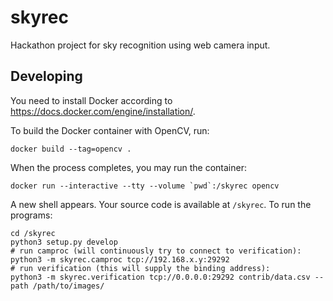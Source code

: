 # skyrec
Hackathon project for sky recognition using web camera input.

## Developing

You need to install Docker according to https://docs.docker.com/engine/installation/.

To build the Docker container with OpenCV, run:

```
docker build --tag=opencv .
```

When the process completes, you may run the container:

```
docker run --interactive --tty --volume `pwd`:/skyrec opencv
```

A new shell appears. Your source code is available at `/skyrec`. To run the programs:

```
cd /skyrec
python3 setup.py develop
# run camproc (will continuously try to connect to verification):
python3 -m skyrec.camproc tcp://192.168.x.y:29292
# run verification (this will supply the binding address):
python3 -m skyrec.verification tcp://0.0.0.0:29292 contrib/data.csv --path /path/to/images/
```
